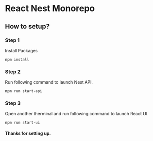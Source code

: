 # React Nest Monorepo
## How to setup?
### Step 1
Install Packages

`npm install` 

### Step 2
Run following command to launch Nest API.

`npm run start-api`

### Step 3
Open another therminal and run following command to launch React UI.

`npm run start-ui`

#### Thanks for setting up.